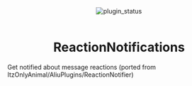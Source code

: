 <div align="center">
	<img alt="plugin_status" src="https://img.shields.io/badge/plugin_status-unfinished-EEEEEE?style=for-the-badge&labelColor=263238" />
</div>
<br/>
<div align="center">
	<h1>ReactionNotifications</h1>
</div>

Get notified about message reactions (ported from ItzOnlyAnimal/AliuPlugins/ReactionNotifier)